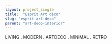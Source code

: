 ```yaml
---
layout: project_single
title:  "Esprit Art déco"
slug: "esprit-art-deco"
parent: "art-deco-interior"
---
```

LIVING . MODERN . ARTDECO  . MINIMAL . RETRO